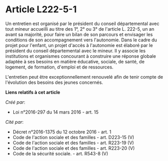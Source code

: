 # Article L222-5-1

Un entretien est organisé par le président du conseil départemental avec tout mineur accueilli au titre des 1°, 2° ou 3° de
l'article L. 222-5, un an avant sa majorité, pour faire un bilan de son parcours et envisager les conditions de son
accompagnement vers l'autonomie. Dans le cadre du projet pour l'enfant, un projet d'accès à l'autonomie est élaboré par le
président du conseil départemental avec le mineur. Il y associe les institutions et organismes concourant à construire une
réponse globale adaptée à ses besoins en matière éducative, sociale, de santé, de logement, de formation, d'emploi et de
ressources. 

L'entretien peut être exceptionnellement renouvelé afin de tenir compte de l'évolution des besoins des jeunes concernés.

**Liens relatifs à cet article**

_Créé par_:

  - Loi n°2016-297 du 14 mars 2016 - art. 15

_Cité par_:

  - Décret n°2016-1375 du 12 octobre 2016 - art. 1
  - Code de l'action sociale et des familles - art. D223-15 (V)
  - Code de l'action sociale et des familles - art. R223-19 (V)
  - Code de l'action sociale et des familles - art. R223-20 (V)
  - Code de la sécurité sociale. - art. R543-8 (V)
